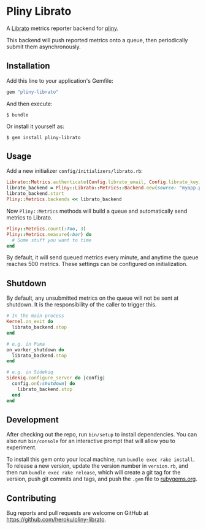 # Pliny Librato

A [Librato](https://librato.com) metrics reporter backend for [pliny](https://github.com/interagent/pliny).


This backend will push reported metrics onto a queue, then periodically
submit them asynchronously.

## Installation

Add this line to your application's Gemfile:

```ruby
gem "pliny-librato"
```

And then execute:

    $ bundle

Or install it yourself as:

    $ gem install pliny-librato

## Usage

Add a new initializer `config/initializers/librato.rb`:

```ruby
Librato::Metrics.authenticate(Config.librato_email, Config.librato_key)
librato_backend = Pliny::Librato::Metrics::Backend.new(source: "myapp.production")
librato_backend.start
Pliny::Metrics.backends << librato_backend
```

Now `Pliny::Metrics` methods will build a queue and automatically send metrics
to Librato.

```ruby
Pliny::Metrics.count(:foo, 3)
Pliny::Metrics.measure(:bar) do
  # Some stuff you want to time
end
```

By default, it will send queued metrics every minute, and anytime the
queue reaches 500 metrics. These settings can be configured on initialization.

## Shutdown
By default, any unsubmitted metrics on the queue will not be sent at shutdown. 
It is the responsibility of the caller to trigger this.

```ruby
# In the main process
Kernel.on_exit do
  librato_backend.stop
end

# e.g. in Puma
on_worker_shutdown do
  librato_backend.stop
end

# e.g. in Sidekiq
Sidekiq.configure_server do |config|
  config.on(:shutdown) do
    librato_backend.stop
  end
end
```

## Development

After checking out the repo, run `bin/setup` to install dependencies. You can also run `bin/console` for an interactive prompt that will allow you to experiment.

To install this gem onto your local machine, run `bundle exec rake install`. To release a new version, update the version number in `version.rb`, and then run `bundle exec rake release`, which will create a git tag for the version, push git commits and tags, and push the `.gem` file to [rubygems.org](https://rubygems.org).

## Contributing

Bug reports and pull requests are welcome on GitHub at https://github.com/heroku/pliny-librato.
